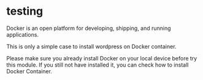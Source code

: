 # testing
Docker is an open platform for developing, shipping, and running applications.

This is only a simple case to install wordpress on Docker container.

Please make sure you already install Docker on your local device before try this module. If you still not have installed it, you can check how to install Docker Container.
